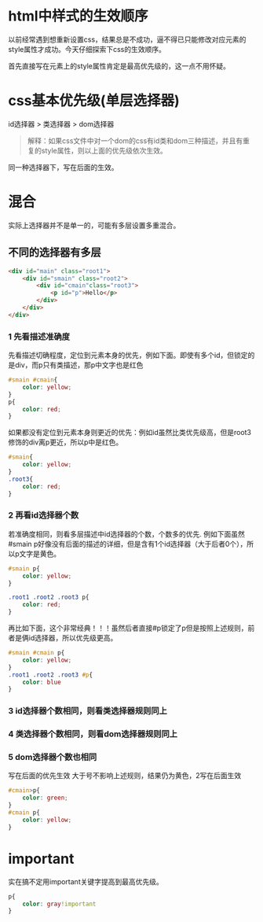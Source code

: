 # html中样式的生效顺序
以前经常遇到想重新设置css，结果总是不成功，逼不得已只能修改对应元素的style属性才成功。今天仔细探索下css的生效顺序。

首先直接写在元素上的style属性肯定是最高优先级的，这一点不用怀疑。
# css基本优先级(单层选择器)
id选择器 > 类选择器 > dom选择器
>解释：如果css文件中对一个dom的css有id类和dom三种描述，并且有重复的style属性，则以上面的优先级依次生效。

同一种选择器下，写在后面的生效。

# 混合
实际上选择器并不是单一的，可能有多层设置多重混合。
##  不同的选择器有多层
```html
<div id="main" class="root1">
    <div id="smain" class="root2">
        <div id="cmain"class="root3">
            <p id="p">Hello</p>
        </div>
    </div>
</div>
```
### 1 先看描述准确度
先看描述切确程度，定位到元素本身的优先，例如下面。即使有多个id，但锁定的是div，而p只有类描述，那p中文字也是红色
```css
#smain #cmain{
    color: yellow;
}
p{
    color: red;
}
```
如果都没有定位到元素本身则更近的优先：例如id虽然比类优先级高，但是root3修饰的div离p更近，所以p中是红色。
```css
#smain{
    color: yellow;
}
.root3{
    color: red;
}
```
### 2 再看id选择器个数
若准确度相同，则看多层描述中id选择器的个数，个数多的优先.
例如下面虽然#smain p好像没有后面的描述的详细，但是含有1个id选择器（大于后者0个），所以p文字是黄色。
```css
#smain p{
    color: yellow;
}

.root1 .root2 .root3 p{
    color: red;
}
```
再比如下面，这个非常经典！！！虽然后者直接#p锁定了p但是按照上述规则，前者是俩id选择器，所以优先级更高。
```css
#smain #cmain p{
    color: yellow;
}
.root1 .root2 .root3 #p{
    color: blue
}
```

### 3 id选择器个数相同，则看类选择器规则同上

### 4 类选择器个数相同，则看dom选择器规则同上

### 5 dom选择器个数也相同
写在后面的优先生效
大于号不影响上述规则，结果仍为黄色，2写在后面生效
```css
#cmain>p{
    color: green;
}
#cmain p{
    color: yellow;
}
```
# important
实在搞不定用important关键字提高到最高优先级。
```css
p{
    color: gray!important
}
```
